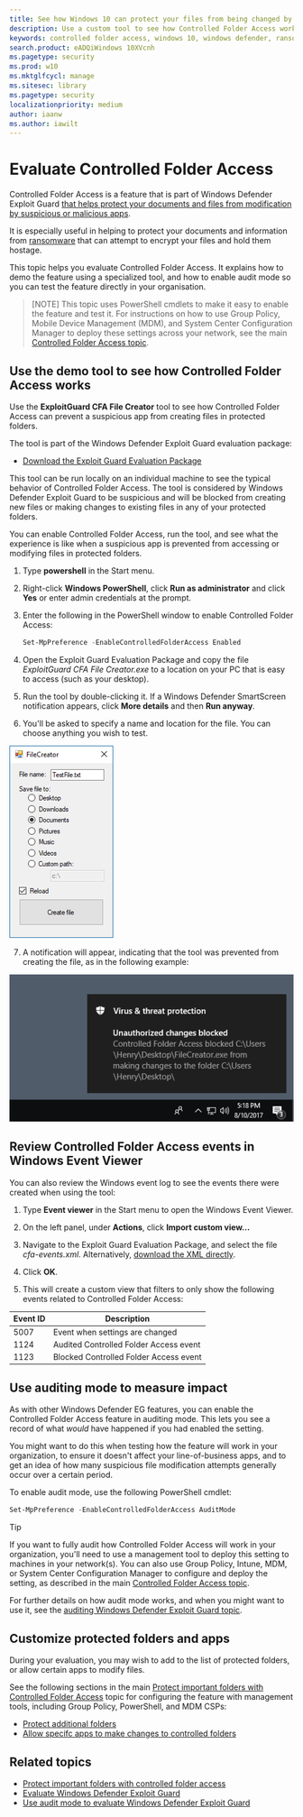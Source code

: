 ```yaml
---
title: See how Windows 10 can protect your files from being changed by malicious apps
description: Use a custom tool to see how Controlled Folder Access works in Windows 10.
keywords: controlled folder access, windows 10, windows defender, ransomware, protect, evaluate, test, demo, try
search.product: eADQiWindows 10XVcnh
ms.pagetype: security
ms.prod: w10
ms.mktglfcycl: manage
ms.sitesec: library
ms.pagetype: security
localizationpriority: medium
author: iaanw
ms.author: iawilt
---
```



# Evaluate Controlled Folder Access


Controlled Folder Access is a feature that is part of Windows Defender Exploit Guard [that helps protect your documents and files from modification by suspicious or malicious apps](controlled-folders-exploit-guard.md). 

It is especially useful in helping to protect your documents and information from [ransomware](https://www.microsoft.com/en-us/wdsi/threats/ransomware) that can attempt to encrypt your files and hold them hostage.

This topic helps you evaluate Controlled Folder Access. It explains how to demo the feature using a specialized tool, and how to enable audit mode so you can test the feature directly in your organisation.

>[NOTE]
>This topic uses PowerShell cmdlets to make it easy to enable the feature and test it. 
>For instructions on how to use Group Policy, Mobile Device Management (MDM), and System Center Configuration Manager to deploy these settings across your network, see the main [Controlled Folder Access topic](controlled-folders-exploit-guard.md).


## Use the demo tool to see how Controlled Folder Access works

Use the **ExploitGuard CFA File Creator** tool to see how Controlled Folder Access can prevent a suspicious app from creating files in protected folders. 

The tool is part of the Windows Defender Exploit Guard evaluation package:
- [Download the Exploit Guard Evaluation Package](#)

This tool can be run locally on an individual machine to see the typical behavior of Controlled Folder Access. The tool is considered by Windows Defender Exploit Guard to be suspicious and will be blocked from creating new files or making changes to existing files in any of your protected folders.

You can enable Controlled Folder Access, run the tool, and see what the experience is like when a suspicious app is prevented from accessing or modifying files in protected folders.



1. Type **powershell** in the Start menu.

2. Right-click **Windows PowerShell**, click **Run as administrator** and click **Yes** or enter admin credentials at the prompt.

3. Enter the following in the PowerShell window to enable Controlled Folder Access:
    ```PowerShell
    Set-MpPreference -EnableControlledFolderAccess Enabled
    ```

4. Open the Exploit Guard Evaluation Package and copy the file *ExploitGuard CFA File Creator.exe* to a location on your PC that is easy to access (such as your desktop).
 
5. Run the tool by double-clicking it. If a Windows Defender SmartScreen notification appears, click **More details** and then **Run anyway**. 

6. You'll be asked to specify a name and location for the file. You can choose anything you wish to test.

![](images/cfa-filecreator.png)

7. A notification will appear, indicating that the tool was prevented from creating the file, as in the following example:

![](images/cfa-notif.png)

## Review Controlled Folder Access events in Windows Event Viewer

You can also review the Windows event log to see the events there were created when using the tool:

1. Type **Event viewer** in the Start menu to open the Windows Event Viewer.

2. On the left panel, under **Actions**, click **Import custom view...**

3. Navigate to the Exploit Guard Evaluation Package, and select the file *cfa-events.xml*. Alternatively, [download the XML directly](scripts/cfa-events.xml).

4. Click **OK**.

5. This will create a custom view that filters to only show the following events related to Controlled Folder Access:

Event ID | Description
-|-
5007 | Event when settings are changed
1124 | Audited Controlled Folder Access event
1123 | Blocked Controlled Folder Access event


## Use auditing mode to measure impact

As with other Windows Defender EG features, you can enable the Controlled Folder Access feature in auditing mode. This lets you see a record of what *would* have happened if you had enabled the setting.

You might want to do this when testing how the feature will work in your organization, to ensure it doesn't affect your line-of-business apps, and to get an idea of how many suspicious file modification attempts generally occur over a certain period.

To enable audit mode, use the following PowerShell cmdlet:

```PowerShell
Set-MpPreference -EnableControlledFolderAccess AuditMode
```

>[!TIP]
>If you want to fully audit how Controlled Folder Access will work in your organization, you'll need to use a management tool to deploy this setting to machines in your network(s).
You can also use Group Policy, Intune, MDM, or System Center Configuration Manager to configure and deploy the setting, as described in the main  [Controlled Folder Access topic](controlled-folders-exploit-guard.md).


For further details on how audit mode works, and when you might want to use it, see the [auditing Windows Defender Exploit Guard topic](audit-windows-defender-exploit-guard.md).



## Customize protected folders and apps

During your evaluation, you may wish to add to the list of protected folders, or allow certain apps to modify files. 

See the following sections in the main [Protect important folders with Controlled Folder Access](controlled-folders-exploit-guard.md) topic for configuring the feature with management tools, including Group Policy, PowerShell, and MDM CSPs: 

- [Protect additional folders](controlled-folders-exploit-guard.md#protect-additional-folders)
- [Allow specifc apps to make changes to controlled folders](controlled-folders-exploit-guard.md#allow-specifc-apps-to-make-changes-to-controlled-folders)

## Related topics
- [Protect important folders with controlled folder access](controlled-folders-exploit-guard.md)
- [Evaluate Windows Defender Exploit Guard](evaluate-windows-defender-exploit-guard.md)
- [Use audit mode to evaluate Windows Defender Exploit Guard](audit-windows-defender-exploit-guard.md)